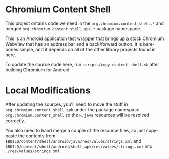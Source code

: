 # Chromium Content Shell

This project ontains code we need in the `org.chromium.content_shell.*` and merged `org.chromium.content_shell_apk.*` package namespace.

This is an Android application test wrapper that brings up a stock Chromium WebView that has an address bar and a back/forward button.  It is bare-bones simple, and it depends on all of the other library projects found in here.

To update the source code here, run `scripts/copy-content-shell.sh` after building Chromium for Android.

# Local Modifications

After updating the sources, you'll need to move the stuff in `org.chromium.content_shell_apk` under the package namespace `org.chromium.content_shell` so the `R.java` resources will be resolved correctly.

You also need to hand merge a couple of the resource files, so just copy-paste the contents from `$BUILD/content/shell/android/java/res/values/strings.xml` and `$BUILD/content/shell/android/shell_apk/res/values/strings.xml` into `./res/values/strings.xml`

